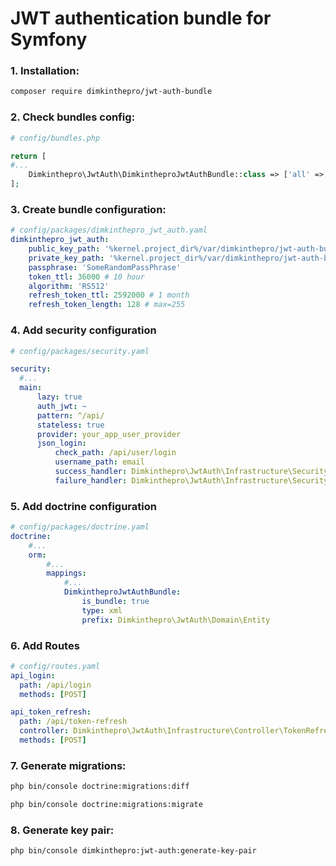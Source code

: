 # JWT authentication bundle for Symfony

### 1. Installation:
```bash
composer require dimkinthepro/jwt-auth-bundle
```

### 2. Check bundles config:
```php
# config/bundles.php

return [
#...
    Dimkinthepro\JwtAuth\DimkintheproJwtAuthBundle::class => ['all' => true],
];
```

### 3. Create bundle configuration:
```yaml
# config/packages/dimkinthepro_jwt_auth.yaml
dimkinthepro_jwt_auth:
    public_key_path: '%kernel.project_dir%/var/dimkinthepro/jwt-auth-bundle/public.pem'
    private_key_path: '%kernel.project_dir%/var/dimkinthepro/jwt-auth-bundle/private.pem'
    passphrase: 'SomeRandomPassPhrase'
    token_ttl: 36000 # 10 hour
    algorithm: 'RS512'
    refresh_token_ttl: 2592000 # 1 month
    refresh_token_length: 128 # max=255
```

### 4. Add security configuration
```yaml
# config/packages/security.yaml

security:
  #...
  main:
      lazy: true
      auth_jwt: ~
      pattern: ^/api/
      stateless: true
      provider: your_app_user_provider
      json_login:
          check_path: /api/user/login
          username_path: email
          success_handler: Dimkinthepro\JwtAuth\Infrastructure\Security\SuccessAuthenticationHandler
          failure_handler: Dimkinthepro\JwtAuth\Infrastructure\Security\FailAuthenticationHandler
```

### 5. Add doctrine configuration
```yaml
# config/packages/doctrine.yaml
doctrine:
    #...
    orm:
        #...
        mappings:
            #...
            DimkintheproJwtAuthBundle:
                is_bundle: true
                type: xml
                prefix: Dimkinthepro\JwtAuth\Domain\Entity
```

### 6. Add Routes
```yaml
# config/routes.yaml
api_login:
  path: /api/login
  methods: [POST]

api_token_refresh:
  path: /api/token-refresh
  controller: Dimkinthepro\JwtAuth\Infrastructure\Controller\TokenRefreshAction
  methods: [POST]
```

### 7. Generate migrations:
```bash
php bin/console doctrine:migrations:diff

php bin/console doctrine:migrations:migrate
```

### 8. Generate key pair:
```bash
php bin/console dimkinthepro:jwt-auth:generate-key-pair
```
